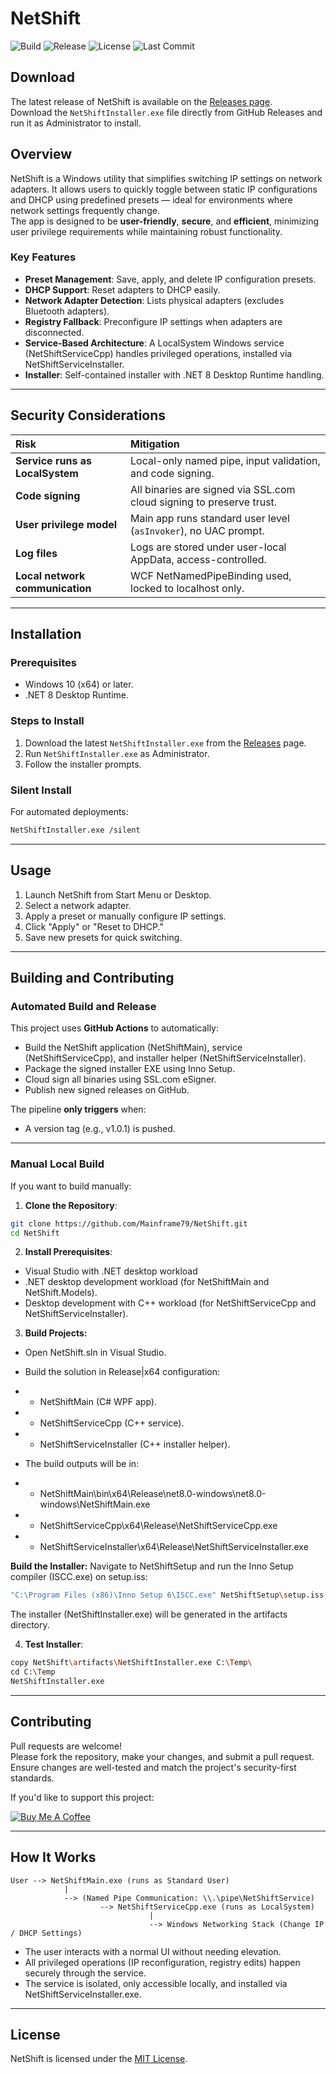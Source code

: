 
# NetShift

![Build](https://img.shields.io/github/actions/workflow/status/Mainframe79/NetShift/deploy.yml?event=push)
![Release](https://img.shields.io/github/v/release/Mainframe79/NetShift)
![License](https://img.shields.io/github/license/Mainframe79/NetShift)
![Last Commit](https://img.shields.io/github/last-commit/Mainframe79/NetShift)

## Download
The latest release of NetShift is available on the [Releases page](https://github.com/LazerPanth3r/NetShift/releases).  
Download the `NetShiftInstaller.exe` file directly from GitHub Releases and run it as Administrator to install.

## Overview

NetShift is a Windows utility that simplifies switching IP settings on network adapters. It allows users to quickly toggle between static IP configurations and DHCP using predefined presets — ideal for environments where network settings frequently change.  
The app is designed to be **user-friendly**, **secure**, and **efficient**, minimizing user privilege requirements while maintaining robust functionality.

### Key Features
- **Preset Management**: Save, apply, and delete IP configuration presets.
- **DHCP Support**: Reset adapters to DHCP easily.
- **Network Adapter Detection**: Lists physical adapters (excludes Bluetooth adapters).
- **Registry Fallback**: Preconfigure IP settings when adapters are disconnected.
- **Service-Based Architecture**: A LocalSystem Windows service (NetShiftServiceCpp) handles privileged operations, installed via NetShiftServiceInstaller.
- **Installer**: Self-contained installer with .NET 8 Desktop Runtime handling.

---

## Security Considerations

| Risk | Mitigation |
|:-----|:-----------|
| **Service runs as LocalSystem** | Local-only named pipe, input validation, and code signing. |
| **Code signing** | All binaries are signed via SSL.com cloud signing to preserve trust. |
| **User privilege model** | Main app runs standard user level (`asInvoker`), no UAC prompt. |
| **Log files** | Logs are stored under user-local AppData, access-controlled. |
| **Local network communication** | WCF NetNamedPipeBinding used, locked to localhost only. |

---

## Installation

### Prerequisites
- Windows 10 (x64) or later.
- .NET 8 Desktop Runtime.

### Steps to Install
1. Download the latest `NetShiftInstaller.exe` from the [Releases](https://github.com/LazerPanth3r/NetShift-Public/releases) page.
2. Run `NetShiftInstaller.exe` as Administrator.
3. Follow the installer prompts.

### Silent Install
For automated deployments:

```bash
NetShiftInstaller.exe /silent
```

---

## Usage
1. Launch NetShift from Start Menu or Desktop.
2. Select a network adapter.
3. Apply a preset or manually configure IP settings.
4. Click "Apply" or "Reset to DHCP."
5. Save new presets for quick switching.

---

## Building and Contributing

### Automated Build and Release

This project uses **GitHub Actions** to automatically:
- Build the NetShift application (NetShiftMain), service (NetShiftServiceCpp), and installer helper (NetShiftServiceInstaller).
- Package the signed installer EXE using Inno Setup.
- Cloud sign all binaries using SSL.com eSigner.
- Publish new signed releases on GitHub.

The pipeline **only triggers** when:
- A version tag (e.g., v1.0.1) is pushed.

---

### Manual Local Build

If you want to build manually:

1. **Clone the Repository**:

```bash
git clone https://github.com/Mainframe79/NetShift.git
cd NetShift
```

2. **Install Prerequisites**:
- Visual Studio with .NET desktop workload
- .NET desktop development workload (for NetShiftMain and NetShift.Models).
- Desktop development with C++ workload (for NetShiftServiceCpp and NetShiftServiceInstaller).

3. **Build Projects:**
- Open NetShift.sln in Visual Studio.
- Build the solution in Release|x64 configuration:
- - NetShiftMain (C# WPF app).
- - NetShiftServiceCpp (C++ service).
- - NetShiftServiceInstaller (C++ installer helper).

- The build outputs will be in:
- - NetShiftMain\bin\x64\Release\net8.0-windows\net8.0-windows\NetShiftMain.exe
- - NetShiftServiceCpp\x64\Release\NetShiftServiceCpp.exe
- - NetShiftServiceInstaller\x64\Release\NetShiftServiceInstaller.exe

**Build the Installer:**
Navigate to NetShiftSetup and run the Inno Setup compiler (ISCC.exe) on setup.iss:
```bash
"C:\Program Files (x86)\Inno Setup 6\ISCC.exe" NetShiftSetup\setup.iss /DMyAppVersion="1.0.0"
```
The installer (NetShiftInstaller.exe) will be generated in the artifacts directory.

4. **Test Installer**:

```bash
copy NetShift\artifacts\NetShiftInstaller.exe C:\Temp\
cd C:\Temp
NetShiftInstaller.exe
```

---

## Contributing
Pull requests are welcome!  
Please fork the repository, make your changes, and submit a pull request.  
Ensure changes are well-tested and match the project's security-first standards.

If you'd like to support this project:

[![Buy Me A Coffee](https://cdn.buymeacoffee.com/buttons/default-orange.png)](https://www.buymeacoffee.com/Mainframe79)

---

## How It Works

```text
User --> NetShiftMain.exe (runs as Standard User)
            |
            --> (Named Pipe Communication: \\.\pipe\NetShiftService)
                    --> NetShiftServiceCpp.exe (runs as LocalSystem)
                               |
                               --> Windows Networking Stack (Change IP / DHCP Settings)
```

- The user interacts with a normal UI without needing elevation.
- All privileged operations (IP reconfiguration, registry edits) happen securely through the service.
- The service is isolated, only accessible locally, and installed via NetShiftServiceInstaller.exe.

---

## License
NetShift is licensed under the [MIT License](LICENSE).
